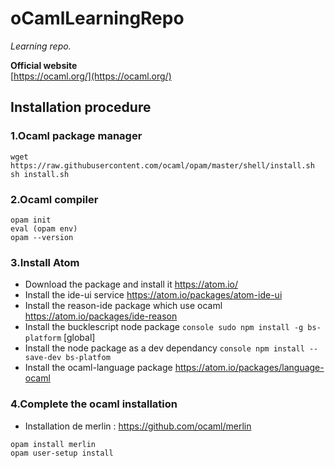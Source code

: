# oCamlLearningRepo

*Learning repo.*

**Official website**  
[https://ocaml.org/](https://ocaml.org/)

## Installation procedure
### 1.Ocaml package manager
```console
wget https://raw.githubusercontent.com/ocaml/opam/master/shell/install.sh
sh install.sh
```
### 2.Ocaml compiler
```console
opam init
eval (opam env)
opam --version
```
### 3.Install Atom
* Download the package and install it https://atom.io/
* Install the ide-ui service https://atom.io/packages/atom-ide-ui
* Install the reason-ide package which use ocaml https://atom.io/packages/ide-reason
 * Install the bucklescript node package ```console sudo npm install -g bs-platform``` [global]
 * Install the node package as a dev dependancy ```console npm install --save-dev bs-platfom```
* Install the ocaml-language package https://atom.io/packages/language-ocaml

### 4.Complete the ocaml installation
* Installation de merlin  : https://github.com/ocaml/merlin
```console
opam install merlin
opam user-setup install
```
